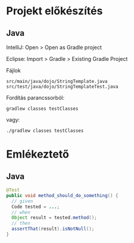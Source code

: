 # Projekt előkészítés

## Java

IntelliJ: Open > Open as Gradle project

Eclipse: Import > Gradle > Existing Gradle Project

Fájlok

```
src/main/java/dojo/StringTemplate.java
src/test/java/dojo/StringTemplateTest.java
```

Fordítás parancssorból:

```
gradlew classes testClasses
```

vagy:

```
./gradlew classes testClasses
```

# Emlékeztető

## Java

```java
@Test
public void method_should_do_something() {
  // given
  Code tested = ...;
  // when
  Object result = tested.method();
  // then
  assertThat(result).isNotNull();
}
```
